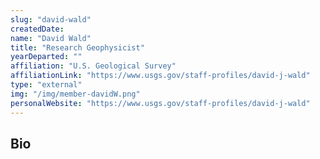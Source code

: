 ```yaml
---
slug: "david-wald"
createdDate:
name: "David Wald"
title: "Research Geophysicist"
yearDeparted: ""
affiliation: "U.S. Geological Survey"
affiliationLink: "https://www.usgs.gov/staff-profiles/david-j-wald"
type: "external"
img: "/img/member-davidW.png"
personalWebsite: "https://www.usgs.gov/staff-profiles/david-j-wald"
---
```

## Bio

